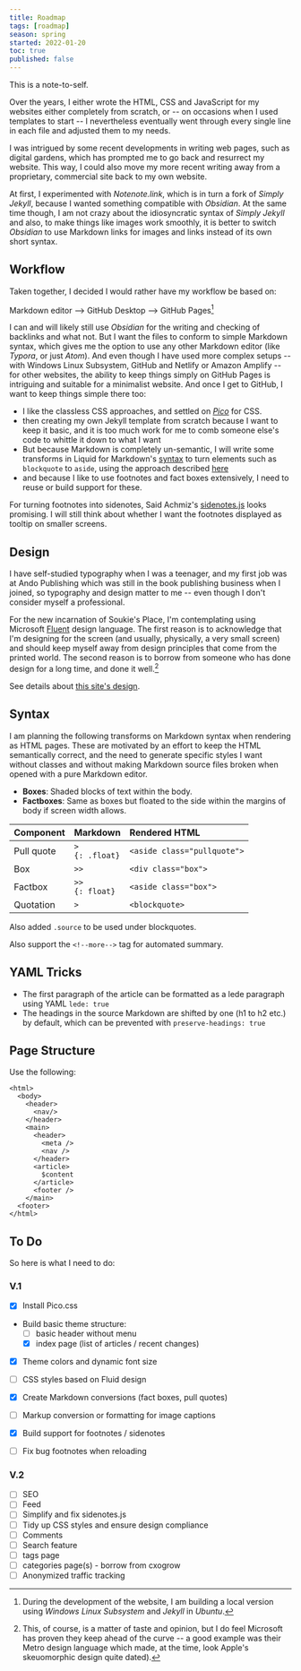 ```yaml
---
title: Roadmap
tags: [roadmap]
season: spring
started: 2022-01-20
toc: true
published: false
---
```


This is a note-to-self.

Over the years, I either wrote the HTML, CSS and JavaScript for my websites either completely from scratch, or -- on occasions when I used templates to start -- I nevertheless eventually went through every single line in each file and adjusted them to my needs.

I was intrigued by some recent developments in writing web pages, such as digital gardens, which has prompted me to go back and resurrect my website. This way, I could also move my more recent writing away from a proprietary, commercial site back to my own website.

At first, I experimented with _Notenote.link_, which is in turn a fork of _Simply Jekyll_, because I wanted something compatible with _Obsidian_. At the same time though, I am not crazy about the idiosyncratic syntax of _Simply Jekyll_ and also, to make things like images work smoothly, it is better to switch _Obsidian_ to use Markdown links for images and links instead of its own short syntax.

## Workflow

Taken together, I decided I would rather have my workflow be based on:

Markdown editor --> GitHub Desktop --> GitHub Pages[^local]

[^local]: During the development of the website, I am building a local version using _Windows Linux Subsystem_ and _Jekyll_ in _Ubuntu_.

I can and will likely still use _Obsidian_ for the writing and checking of backlinks and what not. But I want the files to conform to simple Markdown syntax, which gives me the option to use any other Markdown editor (like _Typora_, or just _Atom_). And even though I have used more complex setups -- with Windows Linux Subsystem, GitHub and Netlify or Amazon Amplify -- for other websites, the ability to keep things simply on GitHub Pages is intriguing and suitable for a minimalist website. And once I get to GitHub, I want to keep things simple there too:

- I like the classless CSS approaches, and settled on _[Pico](https://picocss.com)_ for CSS.
- then creating my own Jekyll template from scratch because I want to keep it basic, and it is too much  work for me to comb someone else's code to whittle it down to what I want
- But because Markdown is completely un-semantic, I will write some transforms in Liquid for Markdown's [syntax](#syntax) to turn elements such as `blockquote` to `aside`, using the approach described [here](https://alexgude.com/blog/custom-markdown-for-github-pages/)
- and because I like to use footnotes and fact boxes extensively, I need to reuse or build support for these.

For turning footnotes into sidenotes, Said Achmiz's [sidenotes.js](https://gist.github.com/mandarg/c37ea778a1b3cd4947dfa2dd66ef7d12) looks promising. I will still think about whether I want the footnotes displayed as tooltip on smaller screens.

## Design

I have self-studied typography when I was a teenager, and my first job was at Ando Publishing which was still in the book publishing business when I joined, so typography and design matter to me -- even though I don't consider myself a professional.

For the new incarnation of Soukie's Place, I'm contemplating using Microsoft [Fluent](https://www.microsoft.com/design/fluent/) design language. The first reason is to acknowledge that I'm designing for the screen (and usually, physically, a very small screen) and should keep myself away from design principles that come from the printed world. The second reason is to borrow from someone who has done design for a long time, and done it well.[^msft]

[^msft]: This, of course, is a matter of taste and opinion, but I do feel Microsoft has proven they keep ahead of the curve -- a good example was their Metro design language which made, at the time, look Apple's skeuomorphic design quite dated).

See details about [this site's design](soukies-place-design).

## Syntax

I am planning the following transforms on Markdown syntax when rendering as HTML pages. These are motivated by an effort to keep the HTML semantically correct, and the need to generate specific styles I want without classes and without making Markdown source files broken when opened with a pure Markdown editor.

- **Boxes**: Shaded blocks of text within the body.
- **Factboxes**: Same as boxes but floated to the side within the margins of body if screen width allows.

| Component  | Markdown  | Rendered HTML               |
| :--------  | :-------- | :-------------------------- |
| Pull quote | `>  `<br />`{: .float}` | `<aside class="pullquote">` |
| Box        | `>> `     | `<div class="box">`         |
| Factbox    | `>> `<br />`{: float}`  | `<aside class="box">`       |
| Quotation  | `> `      | `<blockquote>`              |

Also added `.source` to be used under blockquotes.

Also support the `<!--more-->` tag for automated summary.

## YAML Tricks

- The first paragraph of the article can be formatted as a lede paragraph using YAML `lede: true`
- The headings in the source Markdown are shifted by one (h1 to h2 etc.) by default, which can be prevented with `preserve-headings: true`

## Page Structure

Use the following:

````
<html>
  <body>
    <header>
	  <nav/>
	</header>
  	<main>
	  <header>
	    <meta />
		<nav />
	  </header>
	  <article>
	    $content
	  </article>
	  <footer />
	</main>
  <footer>
</html>
````


## To Do

So here is what I need to do:

### V.1

- [X] Install Pico.css
- Build basic theme structure:
	- [ ] basic header without menu
	- [X] index page (list of articles / recent changes)
- [X] Theme colors and dynamic font size
- [ ] CSS styles based on  Fluid design
- [X] Create Markdown conversions (fact boxes, pull quotes)
- [ ] Markup conversion or formatting for image captions
- [X] Build support for footnotes / sidenotes
- [ ] Fix bug footnotes when reloading


### V.2
- [ ] SEO
- [ ] Feed
- [ ] Simplify and fix sidenotes.js
- [ ] Tidy up CSS styles and ensure design compliance
- [ ] Comments
- [ ] Search feature
- [ ] tags page
- [ ] categories page(s) - borrow from cxogrow
- [ ] Anonymized traffic tracking
